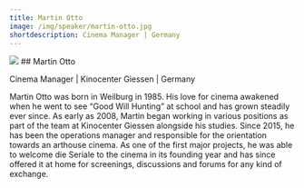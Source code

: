 ```yaml
---
title: Martin Otto
image: /img/speaker/martin-otto.jpg
shortdescription: Cinema Manager | Germany
---
```


<img src="/img/speaker/martin-otto.jpg">
## Martin Otto

Cinema Manager | Kinocenter Giessen | Germany

Martin Otto was born in Weilburg in 1985. His love for cinema awakened when he went to see “Good Will Hunting” at school and has grown steadily ever since. As early as 2008, Martin began working in various positions as part of the team at Kinocenter Giessen alongside his studies. Since 2015, he has been the operations manager and responsible for the orientation towards an arthouse cinema. As one of the first major projects, he was able to welcome die Seriale to the cinema in its founding year and has since offered it at home for screenings, discussions and forums for any kind of exchange.

